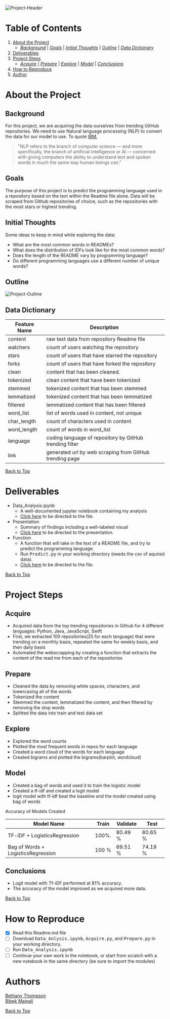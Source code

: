 ![Project-Header](https://i.pinimg.com/originals/76/f3/33/76f333fd9fd2ad9bd020b49d4bb71f31.gif)

# Table of Contents
1. [About the Project](https://github.com/ThompsonBethany01/Readme_Language_Analysis#About-the-Project)  
    - [*Background*](https://github.com/ThompsonBethany01/Readme_Language_Analysis#Background) | [*Goals*](https://github.com/ThompsonBethany01/Readme_Language_Analysis#Goals) |  [*Initial Thoughts*](https://github.com/ThompsonBethany01/Readme_Language_Analysis#Initial-Thoughts)  |  [*Outline*](https://github.com/ThompsonBethany01/Readme_Language_Analysis#Outline)  |  [*Data Dictionary*](https://github.com/ThompsonBethany01/Readme_Language_Analysis#Data-Dictionary)
2. [Deliverables](https://github.com/ThompsonBethany01/Readme_Language_Analysis#Deliverables)  
3. [Project Steps](https://github.com/ThompsonBethany01/Readme_Language_Analysis#Project-Steps)  
    - [*Acquire*](https://github.com/ThompsonBethany01/Readme_Language_Analysis#Acquire) | [*Prepare*](https://github.com/ThompsonBethany01/Readme_Language_Analysis#Prepare) | [*Explore*](https://github.com/ThompsonBethany01/Readme_Language_Analysis#Explore) | [*Model*](https://github.com/ThompsonBethany01/Readme_Language_Analysis#Model) | [*Conclusions*](https://github.com/ThompsonBethany01/Readme_Language_Analysis#Conclusions)
4. [How to Reproduce](https://github.com/ThompsonBethany01/Readme_Language_Analysis#How-to-Reproduce)  
5. [Author](https://github.com/ThompsonBethany01/Readme_Language_Analysis#Author)

# About the Project

## Background
For this project, we are acquiring the data ourselves from trending GitHub repositories. We need to use Natural language processing (NLP) to convert the data for our model to use. To quote [IBM](https://www.ibm.com/cloud/learn/natural-language-processing),  
> "NLP refers to the branch of computer science — and more specifically, the branch of artificial intelligence or AI — concerned 
> with giving computers the ability to understand text and spoken words in much the same way human beings can."

## Goals
The purpose of this project is to predict the programming language used in a repository based on the text within the Readme file alone. Data will be scraped from Github repositories of choice, such as the repositories with the most stars or highest trending.

## Initial Thoughts
Some ideas to keep in mind while exploring the data:  
- What are the most common words in READMEs?
- What does the distribution of IDFs look like for the most common words?
- Does the length of the README vary by programming language?
- Do different programming languages use a different number of unique words?
  
## Outline

![Project-Outline](https://i.pinimg.com/originals/6c/41/af/6c41af04787b169bd7a5ee79769c5e27.png)

## Data Dictionary

| Feature Name | Description                                             |
|--------------|---------------------------------------------------------|
| content      | raw text data from repository Readme file               |
| watchers     | count of users watching the repository                  |
| stars        | count of users that have starred the repository         |
| forks        | count of users that have forked the repository          |
| clean        | content that has been cleaned.                          |
| tokenized    | clean content that have been tokenized                  |
| stemmed      | tokenized content that has been stemmed                 |
| lemmatized   | tokenized content that has been lemmatized              |
| filtered     | lemmatized content that has been filtered               |
| word_list    | list of words used in content, not unique               |
| char_length  | count of characters used in content                     |
| word_length  | count of words in word_list                             |
| language     | coding language of repository by GitHub trending filter |
| link         | generated url by web scraping from GitHub trending page |

[Back to Top](https://github.com/ThompsonBethany01/Readme_Language_Analysis#Table-of-Contents)

# Deliverables
- Data_Analysis.ipynb
  - A well-documented jupyter notebook containing my analysis
  - [Click here](https://github.com/Codeup-B-Squared/NLP-Analysis/blob/main/Data_Analysis.ipynb) to be directed to the file.
- Presentation
  - Summary of findings including a well-labeled visual
  - [Click here](https://www.canva.com/design/DAEN6nqX74E/f8zXdDZc8EIHpqd-nnFYxg/view?utm_content=DAEN6nqX74E&utm_campaign=designshare&utm_medium=link&utm_source=homepage_design_menu) to be directed to the presentation.  
- Function
  - A function that will take in the text of a README file, and try to predict the programming language.
  - Run <kbd>Predict.py</kbd> in your working directory (needs the csv of aquired data).
  -  [Click here](https://github.com/Codeup-B-Squared/NLP-Analysis/blob/main/Predict.py) to be directed to the file.

[Back to Top](https://github.com/ThompsonBethany01/Readme_Language_Analysis#Table-of-Contents)

# Project Steps
## Acquire
- Acquired data from the top trending repositories in Github for 4 different languages: Python, Java, JavaScript, Swift
- First, we extracted 100 repositories(25 for each language) that were trending on a monthly basis, repeated the same for weekly basis, and then daily basis
- Automated the webscrapping by creating a function that extracts the content of the read me from each of the repositories 
## Prepare
- Cleaned the data by removing white spaces, characters, and lowercasing all of the words
- Tokenized the content
- Stemmed the content, lemmatized the content, and then filtered by removing the stop words
- Splitted the data into train and test data set

## Explore
- Explored the word counts
- Plotted the  most frequent words in repos for each language
- Created a word cloud of the words for each language
- Created bigrams and plotted the bigrams(barplot, wordcloud)
## Model
- Created a bag of words and used it to train the logistic model 
- Created a tf-idf and created a logit model
- logit model with tf-idf beat the baseline and the model created using bag of words

Accuracy of Models Created

| Model Name                         | Train  | Validate | Test   |
|------------------------------------|--------|----------|--------|
| TF-iDF + LogisticsRegression       | 100%.  | 80.49 %  | 80.65 %|
| Bag of Words + LogisticsRegression | 100 %  | 69.51 %  | 74.19 %|

## Conclusions
- Logit model with Tf-iDF performed at 81% accuracy.
- The accuracy of the model improved as we acquired more data.

[Back to Top](https://github.com/ThompsonBethany01/Readme_Language_Analysis#Table-of-Contents)

# How to Reproduce
- [X] Read this Readme.md file
- [ ] Download <kbd>Data_Anlysis.ipynb</kbd>, <kbd>Acquire.py</kbd>, and <kbd>Prepare.py</kbd> in your working directory.
- [ ] Run <kbd>Data_Analysis.ipynb</kbd>
- [ ] Continue your own work in the notebook, or start from scratch with a new notebook in the same directory (be sure to import the modules)

# Authors
[Bethany Thompson](https://github.com/ThompsonBethany01)  
[Bibek Mainali](https://github.com/MainaliB)

[Back to Top](https://github.com/ThompsonBethany01/Readme_Language_Analysis#Table-of-Contents)
